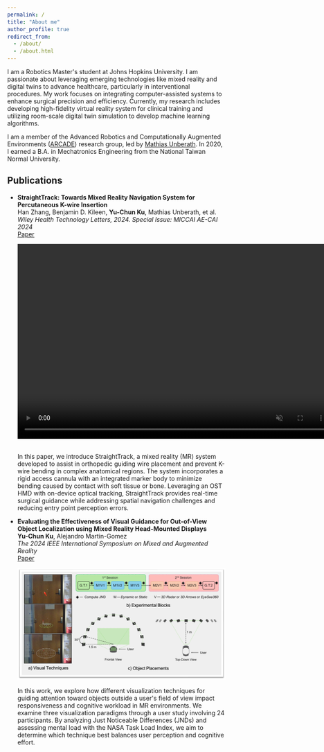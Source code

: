 ```yaml
---
permalink: /
title: "About me"
author_profile: true
redirect_from: 
  - /about/
  - /about.html
---
```

I am a Robotics Master's student at Johns Hopkins University. I am passionate about leveraging emerging technologies like mixed reality and digital twins to advance healthcare, particularly in interventional procedures. My work focuses on integrating computer-assisted systems to enhance surgical precision and efficiency. Currently, my research includes developing high-fidelity virtual reality system for clinical training and utilizing room-scale digital twin simulation to develop machine learning algorithms.

I am a member of the Advanced Robotics and Computationally Augmented Environments ([ARCADE](https://arcade.cs.jhu.edu)) research group, led by [Mathias Unberath](https://mathiasunberath.github.io). In 2020, I earned a B.A. in Mechatronics Engineering from the National Taiwan Normal University.

Publications
------
- **StraightTrack: Towards Mixed Reality Navigation System for Percutaneous K-wire Insertion**  
  Han Zhang, Benjamin D. Kileen, **Yu-Chun Ku**, Mathias Unberath, et al.  
  *Wiley Health Technology Letters, 2024. Special Issue: MICCAI AE-CAI 2024*  
  [Paper](https://arxiv.org/abs/2410.01143)  

  <video width="725" height="450" style="padding: 0 0 15px 0;" controls autoplay muted loop>
    <source src="/videos/straighttrack_demo.mp4" type="video/mp4">
    Your browser does not support the video tag.
  </video>

  In this paper, we introduce StraightTrack, a mixed reality (MR) system developed to assist in orthopedic guiding wire placement and prevent K-wire bending in complex anatomical regions. The system incorporates a rigid access cannula with an integrated marker body to minimize bending caused by contact with soft tissue or bone. Leveraging an OST HMD with on-device optical tracking, StraightTrack provides real-time surgical guidance while addressing spatial navigation challenges and reducing entry point perception errors.

- **Evaluating the Effectiveness of Visual Guidance for Out-of-View Object Localization using Mixed Reality Head-Mounted Displays**  
  **Yu-Chun Ku**, Alejandro Martin-Gomez  
  *The 2024 IEEE International Symposium on Mixed and Augmented Reality*  
  [Paper](https://ieeexplore.ieee.org/abstract/document/10765213)  

  ![Evaluating JND Image](/images/evaluate-JND.png)  

  In this work, we explore how different visualization techniques for guiding attention toward objects outside a user's field of view impact responsiveness and cognitive workload in MR environments. We examine three visualization paradigms through a user study involving 24 participants. By analyzing Just Noticeable Differences (JNDs) and assessing mental load with the NASA Task Load Index, we aim to determine which technique best balances user perception and cognitive effort.